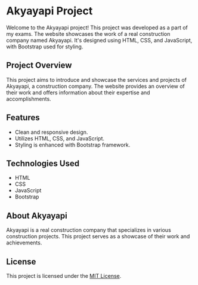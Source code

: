 # Akyayapi Project


Welcome to the Akyayapi project! This project was developed as a part of my exams. The website showcases the work of a real construction company named Akyayapi. It's designed using HTML, CSS, and JavaScript, with Bootstrap used for styling.

## Project Overview

This project aims to introduce and showcase the services and projects of Akyayapi, a construction company. The website provides an overview of their work and offers information about their expertise and accomplishments.

## Features

- Clean and responsive design.
- Utilizes HTML, CSS, and JavaScript.
- Styling is enhanced with Bootstrap framework.


## Technologies Used

- HTML
- CSS
- JavaScript
- Bootstrap

## About Akyayapi

Akyayapi is a real construction company that specializes in various construction projects. This project serves as a showcase of their work and achievements.

## License

This project is licensed under the [MIT License](LICENSE).
